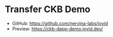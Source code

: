 # Transfer CKB Demo

- GitHub: <https://github.com/nervina-labs/joyid>
- Preview: <https://ckb-dapp-demo.joyid.dev/>
